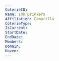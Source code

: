 ```yaml
---
CoterieID: 
Name: Ink Drinkers
Affiliation: Camarilla
CoterieType: 
IsCurrent: 
StartDate: 
EndDate: 
Members: 
Domain: 
Haven:
---
```

